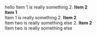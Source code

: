 ﻿hello
Item 1 is really something
2. **Item 2**  
**Item 1**  
Item 1 is really something
2. **Item 2**  
Item two is really something else
2. **Item 2**  
Item two is really something else
